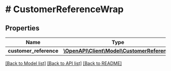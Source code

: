 # # CustomerReferenceWrap

## Properties

Name | Type | Description | Notes
------------ | ------------- | ------------- | -------------
**customer_reference** | [**\OpenAPI\Client\Model\CustomerReference**](CustomerReference.md) |  | [optional]

[[Back to Model list]](../../README.md#models) [[Back to API list]](../../README.md#endpoints) [[Back to README]](../../README.md)
